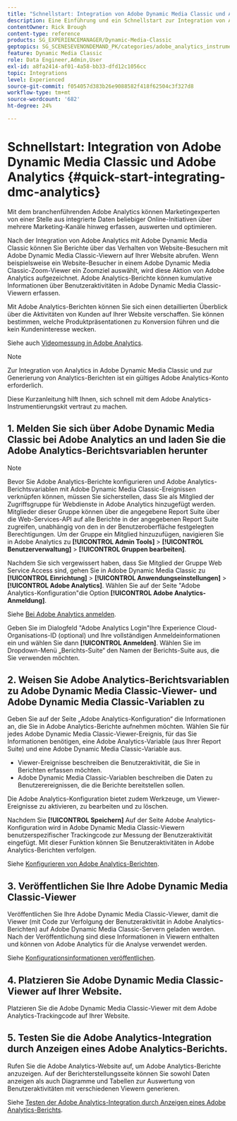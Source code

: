 ```yaml
---
title: "Schnellstart: Integration von Adobe Dynamic Media Classic und Adobe Analytics"
description: Eine Einführung und ein Schnellstart zur Integration von Adobe Dynamic Media Classic und Adobe Analytics.
contentOwner: Rick Brough
content-type: reference
products: SG_EXPERIENCEMANAGER/Dynamic-Media-Classic
geptopics: SG_SCENESEVENONDEMAND_PK/categories/adobe_analytics_instrumentation_kit
feature: Dynamic Media Classic
role: Data Engineer,Admin,User
exl-id: a8fa2414-af01-4a58-bb33-dfd12c1056cc
topic: Integrations
level: Experienced
source-git-commit: f054057d383b26e9088582f418f62504c3f327d8
workflow-type: tm+mt
source-wordcount: '682'
ht-degree: 24%

---
```


# Schnellstart: Integration von Adobe Dynamic Media Classic und Adobe Analytics {#quick-start-integrating-dmc-analytics}

Mit dem branchenführenden Adobe Analytics können Marketingexperten von einer Stelle aus integrierte Daten beliebiger Online-Initiativen über mehrere Marketing-Kanäle hinweg erfassen, auswerten und optimieren.

Nach der Integration von Adobe Analytics mit Adobe Dynamic Media Classic können Sie Berichte über das Verhalten von Website-Besuchern mit Adobe Dynamic Media Classic-Viewern auf Ihrer Website abrufen. Wenn beispielsweise ein Website-Besucher in einem Adobe Dynamic Media Classic-Zoom-Viewer ein Zoomziel auswählt, wird diese Aktion von Adobe Analytics aufgezeichnet. Adobe Analytics-Berichte können kumulative Informationen über Benutzeraktivitäten in Adobe Dynamic Media Classic-Viewern erfassen.

Mit Adobe Analytics-Berichten können Sie sich einen detaillierten Überblick über die Aktivitäten von Kunden auf Ihrer Website verschaffen. Sie können bestimmen, welche Produktpräsentationen zu Konversion führen und die kein Kundeninteresse wecken.

Siehe auch [Videomessung in Adobe Analytics](https://experienceleague.adobe.com/en/docs/media-analytics/using/media-overview).

>[!NOTE]
>
>Zur Integration von Analytics in Adobe Dynamic Media Classic und zur Generierung von Analytics-Berichten ist ein gültiges Adobe Analytics-Konto erforderlich.

Diese Kurzanleitung hilft Ihnen, sich schnell mit dem Adobe Analytics-Instrumentierungskit vertraut zu machen.

## 1. Melden Sie sich über Adobe Dynamic Media Classic bei Adobe Analytics an und laden Sie die Adobe Analytics-Berichtsvariablen herunter

>[!NOTE]
>
>Bevor Sie Adobe Analytics-Berichte konfigurieren und Adobe Analytics-Berichtsvariablen mit Adobe Dynamic Media Classic-Ereignissen verknüpfen können, müssen Sie sicherstellen, dass Sie als Mitglied der Zugriffsgruppe für Webdienste in Adobe Analytics hinzugefügt werden. Mitglieder dieser Gruppe können über die angegebene Report Suite über die Web-Services-API auf alle Berichte in der angegebenen Report Suite zugreifen, unabhängig von den in der Benutzeroberfläche festgelegten Berechtigungen. Um der Gruppe ein Mitglied hinzuzufügen, navigieren Sie in Adobe Analytics zu **[!UICONTROL Admin Tools]** > **[!UICONTROL Benutzerverwaltung]** > **[!UICONTROL Gruppen bearbeiten]**.

Nachdem Sie sich vergewissert haben, dass Sie Mitglied der Gruppe Web Service Access sind, gehen Sie in Adobe Dynamic Media Classic zu **[!UICONTROL Einrichtung]** > **[!UICONTROL Anwendungseinstellungen]** > **[!UICONTROL Adobe Analytics]**. Wählen Sie auf der Seite &quot;Adobe Analytics-Konfiguration&quot;die Option **[!UICONTROL Adobe Analytics-Anmeldung]**.

Siehe [Bei Adobe Analytics anmelden](log-analytics.md#log_in_to_adobe_analytics).

Geben Sie im Dialogfeld &quot;Adobe Analytics Login&quot;Ihre Experience Cloud-Organisations-ID (optional) und Ihre vollständigen Anmeldeinformationen ein und wählen Sie dann **[!UICONTROL Anmelden]**. Wählen Sie im Dropdown-Menü „Berichts-Suite“ den Namen der Berichts-Suite aus, die Sie verwenden möchten.

## 2. Weisen Sie Adobe Analytics-Berichtsvariablen zu Adobe Dynamic Media Classic-Viewer- und Adobe Dynamic Media Classic-Variablen zu

Geben Sie auf der Seite „Adobe Analytics-Konfiguration“ die Informationen an, die Sie in Adobe Analytics-Berichte aufnehmen möchten. Wählen Sie für jedes Adobe Dynamic Media Classic-Viewer-Ereignis, für das Sie Informationen benötigen, eine Adobe Analytics-Variable (aus Ihrer Report Suite) und eine Adobe Dynamic Media Classic-Variable aus.

* Viewer-Ereignisse beschreiben die Benutzeraktivität, die Sie in Berichten erfassen möchten.
* Adobe Dynamic Media Classic-Variablen beschreiben die Daten zu Benutzerereignissen, die die Berichte bereitstellen sollen.

Die Adobe Analytics-Konfiguration bietet zudem Werkzeuge, um Viewer-Ereignisse zu aktivieren, zu bearbeiten und zu löschen.

Nachdem Sie **[!UICONTROL Speichern]** Auf der Seite Adobe Analytics-Konfiguration wird in Adobe Dynamic Media Classic-Viewern benutzerspezifischer Trackingcode zur Messung der Benutzeraktivität eingefügt. Mit dieser Funktion können Sie Benutzeraktivitäten in Adobe Analytics-Berichten verfolgen. 

Siehe [Konfigurieren von Adobe Analytics-Berichten](configuring-analytics-reports.md#configuring_adobe_analytics_reports).

## 3. Veröffentlichen Sie Ihre Adobe Dynamic Media Classic-Viewer

Veröffentlichen Sie Ihre Adobe Dynamic Media Classic-Viewer, damit die Viewer (mit Code zur Verfolgung der Benutzeraktivität in Adobe Analytics-Berichten) auf Adobe Dynamic Media Classic-Servern geladen werden. Nach der Veröffentlichung sind diese Informationen in Viewern enthalten und können von Adobe Analytics für die Analyse verwendet werden.

Siehe [Konfigurationsinformationen veröffentlichen](publishing-analytics-configuration-information.md#publishing_adobe_analytics_configuration_information).

## 4. Platzieren Sie Adobe Dynamic Media Classic-Viewer auf Ihrer Website.

Platzieren Sie die Adobe Dynamic Media Classic-Viewer mit dem Adobe Analytics-Trackingcode auf Ihrer Website.

## 5. Testen Sie die Adobe Analytics-Integration durch Anzeigen eines Adobe Analytics-Berichts.

Rufen Sie die Adobe Analytics-Website auf, um Adobe Analytics-Berichte anzuzeigen. Auf der Berichterstellungsseite können Sie sowohl Daten anzeigen als auch Diagramme und Tabellen zur Auswertung von Benutzeraktivitäten mit verschiedenen Viewern generieren. 

Siehe [Testen der Adobe Analytics-Integration durch Anzeigen eines Adobe Analytics-Berichts](testing-integration-viewing-analytics-report.md#testing_the_integration_by_viewing_an_adobe_analytics_report).
